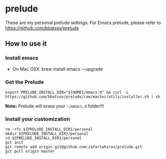 # prelude
These are my personal prelude settings. For Emacs prelude, please refer to https://github.com/bbatsov/prelude

## How to use it

### Install emacs
* On Mac OSX: brew install emacs --upgrade

### Get the Prelude
```
export PRELUDE_INSTALL_DIR="${HOME}/emacs.d" && curl -L https://github.com/bbatsov/prelude/raw/master/utils/installer.sh | sh
```
__Note:__ Prelude will erase your `~/emacs.d` folder!!!

### Install your customization
```
rm -rfv ${PRELUDE_INSTALL_DIR}/personal
mkdir ${PRELUDE_INSTALL_DIR}/personal
cd ${PRELUDE_INSTALL_DIR}/personal
git init
git remote add origin git@github.com:zafartahirov/prelude.git
git pull origin master
```
